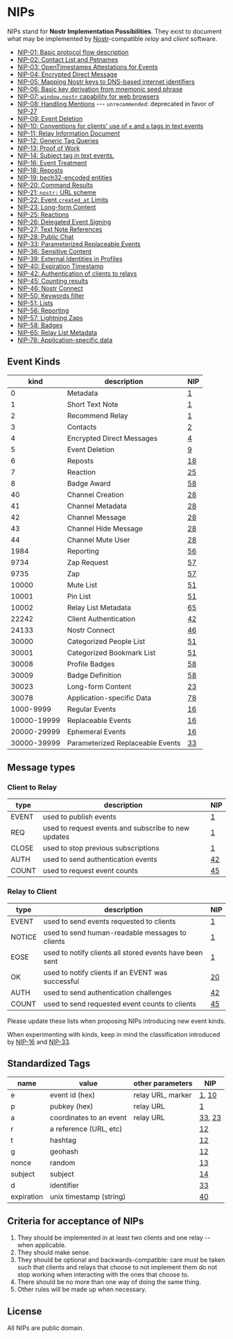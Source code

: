 # NIPs

NIPs stand for **Nostr Implementation Possibilities**. They exist to document what may be implemented by [Nostr](https://github.com/fiatjaf/nostr)-compatible _relay_ and _client_ software.

- [NIP-01: Basic protocol flow description](01.md)
- [NIP-02: Contact List and Petnames](02.md)
- [NIP-03: OpenTimestamps Attestations for Events](03.md)
- [NIP-04: Encrypted Direct Message](04.md)
- [NIP-05: Mapping Nostr keys to DNS-based internet identifiers](05.md)
- [NIP-06: Basic key derivation from mnemonic seed phrase](06.md)
- [NIP-07: `window.nostr` capability for web browsers](07.md)
- [NIP-08: Handling Mentions](08.md) --- `unrecommended`: deprecated in favor of [NIP-27](27.md)
- [NIP-09: Event Deletion](09.md)
- [NIP-10: Conventions for clients' use of `e` and `p` tags in text events](10.md)
- [NIP-11: Relay Information Document](11.md)
- [NIP-12: Generic Tag Queries](12.md)
- [NIP-13: Proof of Work](13.md)
- [NIP-14: Subject tag in text events.](14.md)
- [NIP-16: Event Treatment](16.md)
- [NIP-18: Reposts](18.md)
- [NIP-19: bech32-encoded entities](19.md)
- [NIP-20: Command Results](20.md)
- [NIP-21: `nostr:` URL scheme](21.md)
- [NIP-22: Event `created_at` Limits](22.md)
- [NIP-23: Long-form Content](23.md)
- [NIP-25: Reactions](25.md)
- [NIP-26: Delegated Event Signing](26.md)
- [NIP-27: Text Note References](27.md)
- [NIP-28: Public Chat](28.md)
- [NIP-33: Parameterized Replaceable Events](33.md)
- [NIP-36: Sensitive Content](36.md)
- [NIP-39: External Identities in Profiles](39.md)
- [NIP-40: Expiration Timestamp](40.md)
- [NIP-42: Authentication of clients to relays](42.md)
- [NIP-45: Counting results](45.md)
- [NIP-46: Nostr Connect](46.md)
- [NIP-50: Keywords filter](50.md)
- [NIP-51: Lists](51.md)
- [NIP-56: Reporting](56.md)
- [NIP-57: Lightning Zaps](57.md)
- [NIP-58: Badges](58.md)
- [NIP-65: Relay List Metadata](65.md)
- [NIP-78: Application-specific data](78.md)

## Event Kinds

| kind          | description                      | NIP         |
| ------------- | -------------------------------- | ----------- |
| 0             | Metadata                         | [1](01.md)  |
| 1             | Short Text Note                  | [1](01.md)  |
| 2             | Recommend Relay                  | [1](01.md)  |
| 3             | Contacts                         | [2](02.md)  |
| 4             | Encrypted Direct Messages        | [4](04.md)  |
| 5             | Event Deletion                   | [9](09.md)  |
| 6             | Reposts                          | [18](18.md) |
| 7             | Reaction                         | [25](25.md) |
| 8             | Badge Award                      | [58](58.md) |
| 40            | Channel Creation                 | [28](28.md) |
| 41            | Channel Metadata                 | [28](28.md) |
| 42            | Channel Message                  | [28](28.md) |
| 43            | Channel Hide Message             | [28](28.md) |
| 44            | Channel Mute User                | [28](28.md) |
| 1984          | Reporting                        | [56](56.md) |
| 9734          | Zap Request                      | [57](57.md) |
| 9735          | Zap                              | [57](57.md) |
| 10000         | Mute List                        | [51](51.md) |
| 10001         | Pin List                         | [51](51.md) |
| 10002         | Relay List Metadata              | [65](65.md) |
| 22242         | Client Authentication            | [42](42.md) |
| 24133         | Nostr Connect                    | [46](46.md) |
| 30000         | Categorized People List          | [51](51.md) |
| 30001         | Categorized Bookmark List        | [51](51.md) |
| 30008         | Profile Badges                   | [58](58.md) |
| 30009         | Badge Definition                 | [58](58.md) |
| 30023         | Long-form Content                | [23](23.md) |
| 30078         | Application-specific Data        | [78](78.md) |
| 1000-9999     | Regular Events                   | [16](16.md) |
| 10000-19999   | Replaceable Events               | [16](16.md) |
| 20000-29999   | Ephemeral Events                 | [16](16.md) |
| 30000-39999   | Parameterized Replaceable Events | [33](33.md) |

## Message types

### Client to Relay
| type  | description                                         | NIP         |
|-------|-----------------------------------------------------|-------------|
| EVENT | used to publish events                              | [1](01.md)  |
| REQ   | used to request events and subscribe to new updates | [1](01.md)  |
| CLOSE | used to stop previous subscriptions                 | [1](01.md)  |
| AUTH  | used to send authentication events                  | [42](42.md) |
| COUNT | used to request event counts                        | [45](45.md) |

### Relay to Client
| type   | description                                             | NIP         |
|--------|---------------------------------------------------------|-------------|
| EVENT  | used to send events requested to clients                | [1](01.md)  |
| NOTICE | used to send human-readable messages to clients         | [1](01.md)  |
| EOSE   | used to notify clients all stored events have been sent | [1](01.md) |
| OK     | used to notify clients if an EVENT was successful       | [20](20.md) |
| AUTH   | used to send authentication challenges                  | [42](42.md) |
| COUNT  | used to send requested event counts to clients          | [45](45.md)  |

Please update these lists when proposing NIPs introducing new event kinds.

When experimenting with kinds, keep in mind the classification introduced by [NIP-16](16.md) and [NIP-33](33.md).

## Standardized Tags

| name       | value                   | other parameters  | NIP                      |
| ---------- | ----------------------- | ----------------- | ------------------------ |
| e          | event id (hex)          | relay URL, marker | [1](01.md), [10](10.md)  |
| p          | pubkey (hex)            | relay URL         | [1](01.md)               |
| a          | coordinates to an event | relay URL         | [33](33.md), [23](23.md) |
| r          | a reference (URL, etc)  |                   | [12](12.md)              |
| t          | hashtag                 |                   | [12](12.md)              |
| g          | geohash                 |                   | [12](12.md)              |
| nonce      | random                  |                   | [13](13.md)              |
| subject    | subject                 |                   | [14](14.md)              |
| d          | identifier              |                   | [33](33.md)              |
| expiration | unix timestamp (string) |                   | [40](40.md)              |

## Criteria for acceptance of NIPs

1. They should be implemented in at least two clients and one relay -- when applicable.
2. They should make sense.
3. They should be optional and backwards-compatible: care must be taken such that clients and relays that choose to not implement them do not stop working when interacting with the ones that choose to.
4. There should be no more than one way of doing the same thing.
5. Other rules will be made up when necessary.

## License

All NIPs are public domain.
